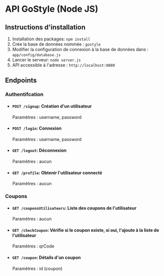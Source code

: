 # API GoStyle (Node JS)

## Instructions d'installation

1. Installation des packages: `npm install`
1. Crée la base de données nommée :  `gostyle`
1. Modifier la configuration de connexion à la base de données dans : `app/config/database.js`
1. Lancer le serveur: `node server.js`
1. API accessible à l'adresse : `http://localhost:8080`

## Endpoints

### Authentifcation

- #### `POST /signup`: Création d'un utilisateur
    Paramètres : username, password

- #### `POST /login`: Connexion
    Paramètres : username, password

- #### `GET /logout`: Déconnexion
    Paramètres : aucun 

- #### `GET /profile`: Obtenir l'utilisateur connecté
    Paramètres : aucun

### Coupons

- #### `GET /couponsUtilisateurs`: Liste des coupons de l'utilisateur
  Paramètres : aucun

- #### `GET /checkCoupon`: Vérifie si le coupon existe, si oui, l'ajoute à la liste de l'utilisateur
  Paramètres : qrCode

- #### `GET /coupon`: Détails d'un coupon
  Paramètres : id (coupon)